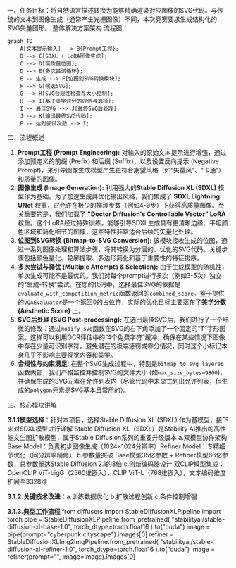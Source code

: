 一、任务目标：将自然语言描述转换为能够精确渲染对应图像的SVG代码。与传统的文本到图像生成（通常产生光栅图像）不同，本次竞赛要求生成结构化的SVG矢量图形。
整体解决方案架构
流程图：
```
graph TD
    A[文本提示输入] --> B{Prompt工程};
    B --> C[SDXL + LoRA图像生成];
    C --> D[高质量位图];
    D --> E{多次尝试循环};
    E -- 生成 --> F[位图到SVG转换模块];
    F --> G[候选SVG];
    G --> H[SVG合规性检查与大小控制];
    H --> I[基于美学评分的评估与选择];
    I -- 最佳SVG --> J[最终SVG后处理];
    J --> K[输出最终SVG代码];
    E -- 达到尝试次数 --> I;
```
二、流程概述
1. **Prompt工程 (Prompt Engineering):** 对输入的原始文本提示进行增强，通过添加预定义的前缀 (Prefix) 和后缀 (Suffix)，以及设置反向提示 (Negative Prompt)，来引导图像生成模型产生更符合期望风格（如“矢量风”、“卡通”）和质量的图像。
2. **图像生成 (Image Generation):** 利用强大的**Stable Diffusion XL (SDXL)** 模型作为基础。为了加速生成并优化输出风格，我们集成了 **SDXL Lightning UNet** 权重，它允许在极少的推理步数（例如4-9步）下获得高质量图像。至关重要的是，我们加载了 **"Doctor Diffusion's Controllable Vector" LoRA** 权重。这个LoRA经过特殊训练，能够引导SDXL生成具有更清晰边缘、平坦颜色区域和简化细节的图像，这些特性非常适合后续的矢量化处理。
3. **位图到SVG转换 (Bitmap-to-SVG Conversion):** 该模块接收生成的位图，通过一系列图像处理和算法步骤，将其转换为分层的、优化的SVG代码。关键步骤包括颜色量化、轮廓提取、多边形简化和基于重要性的特征排序。
4. **多次尝试与择优 (Multiple Attempts & Selection):** 由于生成模型的随机性，单次生成可能不是最优的。我们对每个prompt进行多次（例如3-5次）独立的“生成-转换”尝试。在您的代码中，选择最佳SVG的依据是`evaluate_with_competition_metric`函数返回的`combined_score`。鉴于提供的`VQAEvaluator`是一个返回0的占位符，实际的优化目标主要落在了**美学分数 (Aesthetic Score)** 上。
5. **SVG后处理 (SVG Post-processing):** 在选出最佳SVG后，我们进行了一个细微的修改：通过`modify_svg`函数在SVG的右下角添加了一个固定的“T”字形图案。这样可以利用OCR评估中的“4个免费字符”缓冲，确保在某些情况下图像中存在少量可识别字符，避免潜在的极端惩罚或零分情况，同时这个小标记本身几乎不影响主要视觉内容和美学。
6. **合规性与约束满足:** 在整个SVG生成过程中，特别是`bitmap_to_svg_layered`函数内部，我们严格监控并控制SVG的文件大小 (如`max_size_bytes=9800`)，并确保生成的SVG元素在允许列表内（尽管代码中未显式列出允许列表，但生成的`polygon`元素是SVG基本且常用的）。

三、核心模块讲解

**3.1.1模型选择**：针对本项目，选择Stable Diffusion XL (SDXL) 作为基模型，接下来对SDXL模型进行详解
Stable Diffusion XL（SDXL）是Stability AI推出的高性能文生图扩散模型，属于Stable Diffusion系列的重要升级版本
   a.双模型协作架构
     Base Model：负责初步图像生成（1024×1024分辨率）Refiner Model：专精细节优化（同分辨率精修）
   b.参数量突破
     Base模型35亿参数 + Refiner模型66亿参数，总参数量达Stable Diffusion 2.1的8倍
   c.创新编码器设计
     双CLIP模型集成：OpenCLIP ViT-bigG（2560维嵌入），CLIP ViT-L（768维嵌入），文本编码维度扩展至3328维

**3.1.2.关键技术改进**：a.训练数据优化 b.扩散过程创新 c.条件控制增强

**3.1.3.典型工作流程**
from diffusers import StableDiffusionXLPipeline
import torch
pipe = StableDiffusionXLPipeline.from_pretrained(
    "stabilityai/stable-diffusion-xl-base-1.0",
    torch_dtype=torch.float16
).to("cuda")
image = pipe(prompt="cyberpunk cityscape").images[0]
refiner = StableDiffusionXLImg2ImgPipeline.from_pretrained(
    "stabilityai/stable-diffusion-xl-refiner-1.0",
    torch_dtype=torch.float16
).to("cuda")
image = refiner(prompt="", image=image).images[0]

